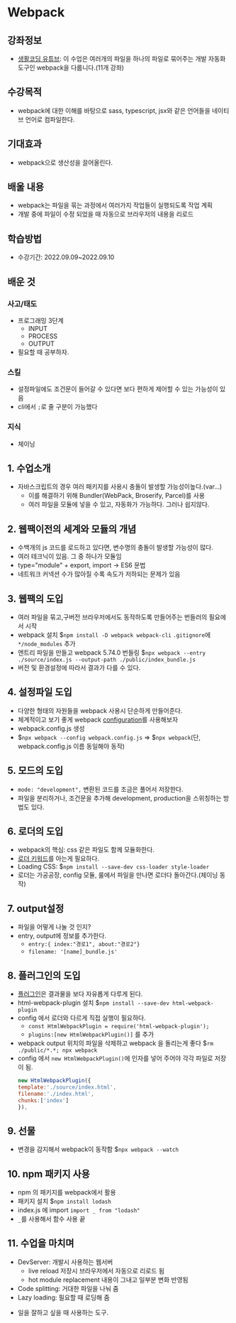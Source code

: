 # Webpack
## 강좌정보
- [생활코딩 유튜브](https://www.youtube.com/watch?v=cp_MeXO2fLg&list=PLuHgQVnccGMChcT9IKopFDoAIoTA-03DA): 이 수업은 여러개의 파일을 하나의 파일로 묶어주는 개발 자동화 도구인 webpack을 다룹니다.(11개 강좌)

## 수강목적
- webpack에 대한 이해를 바탕으로 sass, typescript, jsx와 같은 언어들을 네이티브 언어로 컴파일한다.

## 기대효과
- webpack으로 생산성을 끌어올린다.

## 배울 내용
- webpack는 파일을 묶는 과정에서 여러가지 작업들이 실행되도록 작업 계획
- 개발 중에 파일이 수정 되었을 때 자동으로 브라우저의 내용을 리로드

## 학습방법
- 수강기간: 2022.09.09~2022.09.10

## 배운 것
### 사고/태도
- 프로그래밍 3단계
    - INPUT
    - PROCESS
    - OUTPUT
- 필요할 때 공부하자.

### 스킬
- 설정파일에도 조건문이 들어갈 수 있다면 보다 편하게 제어할 수 있는 가능성이 있음
- cli에서 `;`로 줄 구분이 가능했다

### 지식
- 체이닝

## 1. 수업소개
- 자바스크립트의 경우 여러 패키지를 사용시 충돌이 발생할 가능성이높다.(var...)
    - 이를 해결하기 위해 Bundler(WebPack, Broserify, Parcel)를 사용
    - 여러 파일을 모듈에 넣을 수 있고, 자동화가 가능하다. 그러나 쉽지않다.

## 2. 웹팩이전의 세계와 모듈의 개념
- 수백개의 js 코드를 로드하고 있다면, 변수명의 충돌이 발생할 가능성이 많다.
- 여러 테크닉이 있음. 그 중 하나가 모듈임
- type="module" + export, import -> ES6 문법
- 네트워크 커넥션 수가 많아질 수록 속도가 저하되는 문제가 있음

## 3. 웹팩의 도입
- 여러 파일을 묶고,구버전 브라우저에서도 동작하도록 만들어주는 번들러의 필요에서 시작 
- webpack 설치
    $`npm install -D webpack webpack-cli`
    `.gitignore`에 `*/node_modules` 추가
- 엔트리 파일을 만들고 webpack 5.74.0 번들링
    $`npx webpack --entry ./source/index.js --output-path ./public/index_bundle.js`
- 버전 및 환경설정에 따라서 결과가 다를 수 있다.

## 4. 설정파일 도입
- 다양한 형태의 자원들을 webpack 사용시 단순하게 만들어준다.
- 체계적이고 보기 좋게 webpack [configuration](https://webpack.js.org/configuration/)를 사용해보자
- webpack.config.js 생성
- $`npx webpack --config webpack.config.js` => $`npx webpack`(단, webpack.config.js 이름 동일해야 동작)

## 5. 모드의 도입
- `mode: "development",` 변환된 코드를 조금은 풀어서 저장한다.
- 파일을 분리하거나, 조건문을 추가해 development, production을 스위칭하는 방법도 있다.

## 6. 로더의 도입
- webpack의 핵심: css 같은 파일도 함께 모듈화한다.
- [로더 키워드](https://webpack.js.org/loaders/)를 아는게 필요하다.
- Loading CSS: $`npm install --save-dev css-loader style-loader`
- 로더는 가공공장, config 모듈, 룰에서 파일을 만나면 로더다 돌아간다.(체이닝 동작)

## 7. output설정
- 파일을 어떻게 나눌 것 인지?
- entry, output에 정보를 추가한다.
    - `entry:{ index:"경로1", about:"경로2"}`
    - `filename: '[name]_bundle.js'`

## 8. 플러그인의 도입
- [플러그인](https://webpack.js.org/plugins/)은 결과물을 보다 자유롭게 다루게 된다.
- html-webpack-plugin 설치
    $`npm install --save-dev html-webpack-plugin`
- config 에서 로더와 다르게 직접 실행이 필요하다.
    - `const HtmlWebpackPlugin = require('html-webpack-plugin');`
    - `plugins:[new HtmlWebpackPlugin()]` 를 추가
- webpack output 위치의 파일을 삭제하고 webpack 을 돌리는게 좋다
    $`rm ./public/*.*; npx webpack`
- config 에서 `new HtmlWebpackPlugin()`에 인자를 넣어 주어야 각각 파일로 저장이 됨.
    ```javascript  
    new HtmlWebpackPlugin({
    template:'./source/index.html',
    filename:'./index.html',
    chunks:['index']
    }),
    ```

## 9. 선물
- 변경을 감지해서 webpack이 동작함
    $`npx webpack --watch`

## 10. npm 패키지 사용
- npm 의 패키지를 webpack에서 활용
- 패키지 설치
    $`npm install lodash`
- index.js 에 import
    `import _ from "lodash"`
- `_`를 사용해서 함수 사용 끝

## 11. 수업을 마치며
- DevServer: 개발시 사용하는 웹서버
    - live reload 저장시 브라우저에서 자동으로 리로드 됨
    - hot module replacement 내용이 그내고 일부분 변화 반영됨
- Code splitting: 거대한 파일을 나눠 줌
- Lazy loading: 필요할 때 로딩해 줌

* 일을 잘하고 싶을 때 사용하는 도구.